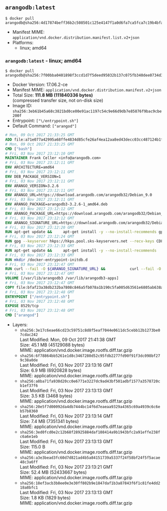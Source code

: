 ## `arangodb:latest`

```console
$ docker pull arangodb@sha256:4d17874beff36b2c508501c125e4147f1a0d6fa7ca5fca7c19b4bfabc6c770e2
```

-	Manifest MIME: `application/vnd.docker.distribution.manifest.list.v2+json`
-	Platforms:
	-	linux; amd64

### `arangodb:latest` - linux; amd64

```console
$ docker pull arangodb@sha256:7f00bba0401898f3ccd1d7f5deed95032b137c075fb340dee0734d3734ca5806
```

-	Docker Version: 17.06.2-ce
-	Manifest MIME: `application/vnd.docker.distribution.manifest.v2+json`
-	Total Size: **111.8 MB (111840336 bytes)**  
	(compressed transfer size, not on-disk size)
-	Image ID: `sha256:3eb61b45a68c3821bd0ce00e91ac1197c54c9e66d9db7e85876f9bac9cbe200f`
-	Entrypoint: `["\/entrypoint.sh"]`
-	Default Command: `["arangod"]`

```dockerfile
# Mon, 09 Oct 2017 21:33:25 GMT
ADD file:a71e077a42995a68ffe4834d85cfe26af4ea12aa8ed43decc03cc487124b1f70 in / 
# Mon, 09 Oct 2017 21:33:25 GMT
CMD ["bash"]
# Fri, 03 Nov 2017 23:12:10 GMT
MAINTAINER Frank Celler <info@arangodb.com>
# Fri, 03 Nov 2017 23:12:11 GMT
ENV ARCHITECTURE=amd64
# Fri, 03 Nov 2017 23:12:11 GMT
ENV DEB_PACKAGE_VERSION=1
# Fri, 03 Nov 2017 23:12:11 GMT
ENV ARANGO_VERSION=3.2.6
# Fri, 03 Nov 2017 23:12:11 GMT
ENV ARANGO_URL=https://download.arangodb.com/arangodb32/Debian_9.0
# Fri, 03 Nov 2017 23:12:11 GMT
ENV ARANGO_PACKAGE=arangodb3-3.2.6-1_amd64.deb
# Fri, 03 Nov 2017 23:12:12 GMT
ENV ARANGO_PACKAGE_URL=https://download.arangodb.com/arangodb32/Debian_9.0/amd64/arangodb3-3.2.6-1_amd64.deb
# Fri, 03 Nov 2017 23:12:12 GMT
ENV ARANGO_SIGNATURE_URL=https://download.arangodb.com/arangodb32/Debian_9.0/amd64/arangodb3-3.2.6-1_amd64.deb.asc
# Fri, 03 Nov 2017 23:12:20 GMT
RUN apt-get update &&     apt-get install -y --no-install-recommends gpg dirmngr     &&     rm -rf /var/lib/apt/lists/*
# Fri, 03 Nov 2017 23:12:24 GMT
RUN gpg --keyserver hkps://hkps.pool.sks-keyservers.net --recv-keys CD8CB0F1E0AD5B52E93F41E7EA93F5E56E751E9B
# Fri, 03 Nov 2017 23:12:33 GMT
RUN apt-get update &&     apt-get install -y --no-install-recommends         libjemalloc1         ca-certificates         pwgen         curl     &&     rm -rf /var/lib/apt/lists/*
# Fri, 03 Nov 2017 23:12:33 GMT
RUN mkdir /docker-entrypoint-initdb.d
# Fri, 03 Nov 2017 23:12:47 GMT
RUN curl --fail -O ${ARANGO_SIGNATURE_URL} &&           curl --fail -O ${ARANGO_PACKAGE_URL} &&             gpg --verify ${ARANGO_PACKAGE}.asc &&     (echo arangodb3 arangodb3/password password test | debconf-set-selections) &&     (echo arangodb3 arangodb3/password_again password test | debconf-set-selections) &&     DEBIAN_FRONTEND="noninteractive" dpkg -i ${ARANGO_PACKAGE} &&     rm -rf /var/lib/arangodb3/* &&     sed -ri         -e 's!127\.0\.0\.1!0.0.0.0!g'         -e 's!^(file\s*=).*!\1 -!'         -e 's!^#\s*uid\s*=.*!uid = arangodb!'         -e 's!^#\s*gid\s*=.*!gid = arangodb!'         /etc/arangodb3/arangod.conf     &&     rm -f ${ARANGO_PACKAGE}*
# Fri, 03 Nov 2017 23:12:47 GMT
VOLUME [/var/lib/arangodb3 /var/lib/arangodb3-apps]
# Fri, 03 Nov 2017 23:12:47 GMT
COPY file:bfaf23a38db232ba7808c846a5fb078a1b190c5fa005d63561e6805ab638afeb in /entrypoint.sh 
# Fri, 03 Nov 2017 23:12:48 GMT
ENTRYPOINT ["/entrypoint.sh"]
# Fri, 03 Nov 2017 23:12:48 GMT
EXPOSE 8529/tcp
# Fri, 03 Nov 2017 23:12:48 GMT
CMD ["arangod"]
```

-	Layers:
	-	`sha256:3e17c6eae66cd23c59751c8d8f5eaf7044e0611dc5cebb12b1273be07cdac242`  
		Last Modified: Mon, 09 Oct 2017 21:41:38 GMT  
		Size: 45.1 MB (45129088 bytes)  
		MIME: application/vnd.docker.image.rootfs.diff.tar.gzip
	-	`sha256:6f78864bb5261e1d8c3467280d52c95fdb2277fd90f91f3dc098bf279c38a0de`  
		Last Modified: Fri, 03 Nov 2017 23:13:16 GMT  
		Size: 6.9 MB (6920828 bytes)  
		MIME: application/vnd.docker.image.rootfs.diff.tar.gzip
	-	`sha256:a8ba71fa930d20cc0e6771e3227dc9ad43bf501adbf1577a3578720cb1ef37f6`  
		Last Modified: Fri, 03 Nov 2017 23:13:13 GMT  
		Size: 3.5 KB (3468 bytes)  
		MIME: application/vnd.docker.image.rootfs.diff.tar.gzip
	-	`sha256:20e5f7d00092da4db7444bc14f6d7eaeaa9329a4365c69a4939c6c6eb57b8360`  
		Last Modified: Fri, 03 Nov 2017 23:13:14 GMT  
		Size: 7.4 MB (7351341 bytes)  
		MIME: application/vnd.docker.image.rootfs.diff.tar.gzip
	-	`sha256:3ed0fcd0e2c12b68f28925884daf108414a9b1943bfc2a91effe238fc6a6e1eb`  
		Last Modified: Fri, 03 Nov 2017 23:13:13 GMT  
		Size: 115.0 B  
		MIME: application/vnd.docker.image.rootfs.diff.tar.gzip
	-	`sha256:a3e3bead3fc60d7d821ad4b5a84151739a5337f24f58bf24f5f5acae48c3a6ff`  
		Last Modified: Fri, 03 Nov 2017 23:13:21 GMT  
		Size: 52.4 MB (52433667 bytes)  
		MIME: application/vnd.docker.image.rootfs.diff.tar.gzip
	-	`sha256:18ef3acb3b8ee0e3e30ff802b9e1847daf1b3a87843f6f1c81fe4dd218a8bfc1`  
		Last Modified: Fri, 03 Nov 2017 23:13:13 GMT  
		Size: 1.8 KB (1829 bytes)  
		MIME: application/vnd.docker.image.rootfs.diff.tar.gzip
